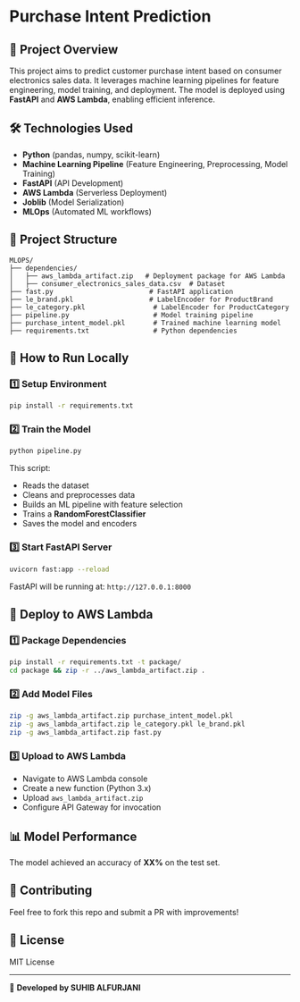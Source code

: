 # Purchase Intent Prediction

## 📌 Project Overview

This project aims to predict customer purchase intent based on consumer electronics sales data. It leverages machine learning pipelines for feature engineering, model training, and deployment. The model is deployed using **FastAPI** and **AWS Lambda**, enabling efficient inference.

## 🛠️ Technologies Used

- **Python** (pandas, numpy, scikit-learn)
- **Machine Learning Pipeline** (Feature Engineering, Preprocessing, Model Training)
- **FastAPI** (API Development)
- **AWS Lambda** (Serverless Deployment)
- **Joblib** (Model Serialization)
- **MLOps** (Automated ML workflows)

## 📂 Project Structure

```
MLOPS/
├── dependencies/
│   ├── aws_lambda_artifact.zip   # Deployment package for AWS Lambda
│   ├── consumer_electronics_sales_data.csv  # Dataset
├── fast.py                        # FastAPI application
├── le_brand.pkl                   # LabelEncoder for ProductBrand
├── le_category.pkl                 # LabelEncoder for ProductCategory
├── pipeline.py                     # Model training pipeline
├── purchase_intent_model.pkl       # Trained machine learning model
├── requirements.txt                # Python dependencies
```

## 🚀 How to Run Locally

### 1️⃣ Setup Environment

```sh
pip install -r requirements.txt
```

### 2️⃣ Train the Model

```sh
python pipeline.py
```

This script:
- Reads the dataset
- Cleans and preprocesses data
- Builds an ML pipeline with feature selection
- Trains a **RandomForestClassifier**
- Saves the model and encoders

### 3️⃣ Start FastAPI Server

```sh
uvicorn fast:app --reload
```

FastAPI will be running at: `http://127.0.0.1:8000`

## 🔧 Deploy to AWS Lambda

### 1️⃣ Package Dependencies

```sh
pip install -r requirements.txt -t package/
cd package && zip -r ../aws_lambda_artifact.zip .
```

### 2️⃣ Add Model Files

```sh
zip -g aws_lambda_artifact.zip purchase_intent_model.pkl
zip -g aws_lambda_artifact.zip le_category.pkl le_brand.pkl
zip -g aws_lambda_artifact.zip fast.py
```

### 3️⃣ Upload to AWS Lambda

- Navigate to AWS Lambda console
- Create a new function (Python 3.x)
- Upload `aws_lambda_artifact.zip`
- Configure API Gateway for invocation

## 📊 Model Performance

The model achieved an accuracy of **XX%** on the test set.

## 🤝 Contributing

Feel free to fork this repo and submit a PR with improvements!

## 📜 License

MIT License

---

🚀 **Developed by SUHIB ALFURJANI**

